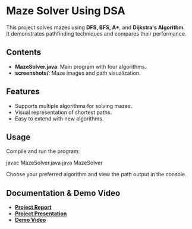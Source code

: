 # Maze Solver Using DSA

This project solves mazes using **DFS, BFS, A\***, and **Dijkstra's Algorithm**.  
It demonstrates pathfinding techniques and compares their performance.

## Contents
- **MazeSolver.java**: Main program with four algorithms.
- **screenshots/**: Maze images and path visualization.

## Features
- Supports multiple algorithms for solving mazes.
- Visual representation of shortest paths.
- Easy to extend with new algorithms.

## Usage
Compile and run the program:

javac MazeSolver.java
java MazeSolver

Choose your preferred algorithm and view the path output in the console.

## Documentation & Demo Video

- **[Project Report](documentation/maze.docx)**
- **[Project Presentation](documentation/MAZE%20SOLVER.pptx)**
- **[Demo Video](video_demo/mazesolverdemovideo.mp4)**
